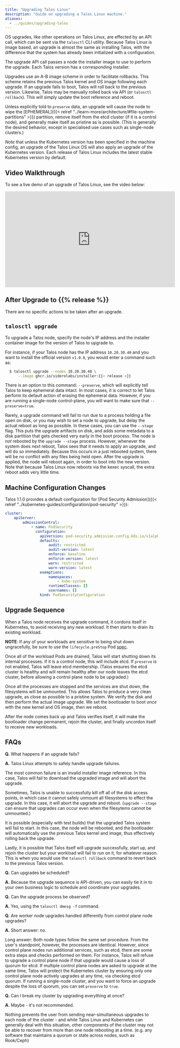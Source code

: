 ```yaml
---
title: "Upgrading Talos Linux"
description: "Guide on upgrading a Talos Linux machine."
aliases:
  - ../guides/upgrading-talos
---
```


OS upgrades, like other operations on Talos Linux, are effected by an API call, which can be sent via the `talosctl` CLI utility.
Because Talos Linux is image based, an upgrade is almost the same as installing Talos, with the difference that the system has already been initialized with a configuration.

The upgrade API call passes a node the installer image to use to perform the upgrade.
Each Talos version has a corresponding installer.

Upgrades use an A-B image scheme in order to facilitate rollbacks.
This scheme retains the previous Talos kernel and OS image following each upgrade.
If an upgrade fails to boot, Talos will roll back to the previous version.
Likewise, Talos may be manually rolled back via API (or `talosctl rollback`).
This will simply update the boot reference and reboot.

Unless explicitly told to `preserve` data, an upgrade will cause the node to wipe the [EPHEMERAL]({{< relref "../learn-more/architecture/#file-system-partitions" >}}) partition, remove itself from the etcd cluster (if it is a control node), and generally make itself as pristine as is possible.
(This is generally the desired behavior, except in specialised use cases such as single-node clusters.)

*Note* that unless the Kubernetes version has been specified in the machine config, an upgrade of the Talos Linux OS will also apply an upgrade of the Kubernetes version.
Each release of Talos Linux includes the latest stable Kubernetes version by default.

## Video Walkthrough

To see a live demo of an upgrade of Talos Linux, see the video below:

<iframe width="560" height="315" src="https://www.youtube.com/embed/AAF6WhX0USo" title="YouTube video player" frameborder="0" allow="accelerometer; autoplay; clipboard-write; encrypted-media; gyroscope; picture-in-picture" allowfullscreen></iframe>

## After Upgrade to {{% release %}}

There are no specific actions to be taken after an upgrade.

## `talosctl upgrade`

To upgrade a Talos node, specify the node's IP address and the
installer container image for the version of Talos to upgrade to.

For instance, if your Talos node has the IP address `10.20.30.40` and you want
to install the official version `v1.0.0`, you would enter a command such
as:

```sh
  $ talosctl upgrade --nodes 10.20.30.40 \
      --image ghcr.io/siderolabs/installer:{{< release >}}
```

There is an option to this command: `--preserve`, which will explicitly tell Talos to keep ephemeral data intact.
In most cases, it is correct to let Talos perform its default action of erasing the ephemeral data.
However, if you are running a single-node control-plane, you will want to make sure that `--preserve=true`.

Rarely, a upgrade command will fail to run due to a process holding a file open on disk, or you may wish to set a node to upgrade, but delay the actual reboot as long as possible.
In these cases, you can use the `--stage` flag.
This puts the upgrade artifacts on disk, and adds some metadata to a disk partition that gets checked very early in the boot process.
The node is *not* rebooted by the `upgrade --stage` process.
However, whenever the system does next reboot, Talos sees that it needs to apply an upgrade, and will do so immediately.
Because this occurs in a just rebooted system, there will be no conflict with any files being held open.
After the upgrade is applied, the node will reboot again, in order to boot into the new version.
Note that because Talos Linux now reboots via the kexec syscall, the extra reboot adds very little time.

<!--
## Talos Controller Manager

The Talos Controller Manager can coordinate upgrades of your nodes
automatically.
It ensures that a controllable number of nodes are being
upgraded at any given time.
It also applies an upgrade flow which allows you to classify some machines as
early adopters and others as getting only stable, tested versions.

To find out more about the controller manager and to get it installed and
configured, take a look at the [GitHub page](https://github.com/siderolabs/talos-controller-manager).
Please note that the controller manager is still in fairly early development.
More advanced features, such as time slot scheduling, will be coming in the
future.
-->

## Machine Configuration Changes

Talos 1.1.0 provides a default configuration for [Pod Security Admission]({{< relref "../kubernetes-guides/configuration/pod-security" >}}):

```yaml
cluster:
    apiServer:
        admissionControl:
            - name: PodSecurity
              configuration:
                apiVersion: pod-security.admission.config.k8s.io/v1alpha1
                defaults:
                    audit: restricted
                    audit-version: latest
                    enforce: baseline
                    enforce-version: latest
                    warn: restricted
                    warn-version: latest
                exemptions:
                    namespaces:
                        - kube-system
                    runtimeClasses: []
                    usernames: []
                kind: PodSecurityConfiguration
```

## Upgrade Sequence

When a Talos node receives the upgrade command, it cordons
itself in Kubernetes, to avoid receiving any new workload.
It then starts to drain its existing workload.

**NOTE**: If any of your workloads are sensitive to being shut down ungracefully, be sure to use the `lifecycle.preStop` Pod [spec](https://kubernetes.io/docs/concepts/containers/container-lifecycle-hooks/#container-hooks).

Once all of the workload Pods are drained, Talos will start shutting down its
internal processes.
If it is a control node, this will include etcd.
If `preserve` is not enabled, Talos will leave etcd membership.
(Talos ensures the etcd cluster is healthy and will remain healthy after our node leaves the etcd cluster, before allowing a control plane node to be upgraded.)

Once all the processes are stopped and the services are shut down, the filesystems will be unmounted.
This allows Talos to produce a very clean upgrade, as close as possible to a pristine system.
We verify the disk and then perform the actual image upgrade.
We set the bootloader to boot _once_ with the new kernel and OS image, then we reboot.

After the node comes back up and Talos verifies itself, it will make
the bootloader change permanent, rejoin the cluster, and finally uncordon itself to receive new workloads.

## FAQs

**Q.** What happens if an upgrade fails?

**A.** Talos Linux attempts to safely handle upgrade failures.

The most common failure is an invalid installer image reference.
In this case, Talos will fail to download the upgraded image and will abort the upgrade.

Sometimes, Talos is unable to successfully kill off all of the disk access points, in which case it cannot safely unmount all filesystems to effect the upgrade.
In this case, it will abort the upgrade and reboot.
(`upgrade --stage` can ensure that upgrades can occur even when the filesytems cannot be unmounted.)

It is possible (especially with test builds) that the upgraded Talos system will fail to start.
In this case, the node will be rebooted, and the bootloader will automatically use the previous Talos kernel and image, thus effectively rolling back the upgrade.

Lastly, it is possible that Talos itself will upgrade successfully, start up, and rejoin the cluster but your workload will fail to run on it, for whatever reason.
This is when you would use the `talosctl rollback` command to revert back to the previous Talos version.

**Q.** Can upgrades be scheduled?

**A.** Because the upgrade sequence is API-driven, you can easily tie it in to your own business logic to schedule and coordinate your upgrades.

**Q.** Can the upgrade process be observed?

**A.** Yes, using the `talosctl dmesg -f` command.

**Q.** Are worker node upgrades handled differently from control plane node upgrades?

**A.** Short answer: no.

Long answer:  Both node types follow the same set procedure.
From the user's standpoint, however, the processes are identical.
However, since control plane nodes run additional services, such as etcd, there are some extra steps and checks performed on them.
For instance, Talos will refuse to upgrade a control plane node if that upgrade would cause a loss of quorum for etcd.
If multiple control plane nodes are asked to upgrade at the same time, Talos will protect the Kubernetes cluster by ensuring only one control plane node actively upgrades at any time, via checking etcd quorum.
If running a single-node cluster, and you want to force an upgrade despite the loss of quorum, you can set `preserve` to `true`.

**Q.** Can I break my cluster by upgrading everything at once?

**A.** Maybe - it's not recommended.

Nothing prevents the user from sending near-simultaneous upgrades to each node of the cluster - and while Talos Linux and Kubernetes can generally deal with this situation, other components of the cluster may not be able to recover from more than one node rebooting at a time.
(e.g. any software that maintains a quorum or state across nodes, such as Rook/Ceph)
